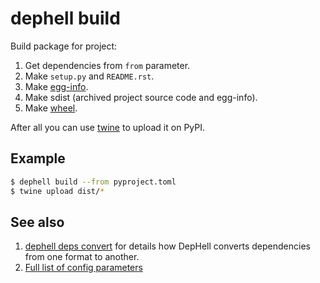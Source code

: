 # dephell build

Build package for project:

1. Get dependencies from `from` parameter.
1. Make `setup.py` and `README.rst`.
1. Make [egg-info](https://setuptools.readthedocs.io/en/latest/formats.html).
1. Make sdist (archived project source code and egg-info).
1. Make [wheel](https://pythonwheels.com/).

After all you can use [twine](https://github.com/pypa/twine/) to upload it on PyPI.

## Example

```bash
$ dephell build --from pyproject.toml
$ twine upload dist/*
```

## See also

1. [dephell deps convert](cmd-deps-convert) for details how DepHell converts dependencies from one format to another.
1. [Full list of config parameters](params)
